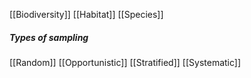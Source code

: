 [[Biodiversity]]
[[Habitat]]
[[Species]]

##### Types of sampling
[[Random]]
[[Opportunistic]]
[[Stratified]]
[[Systematic]]
